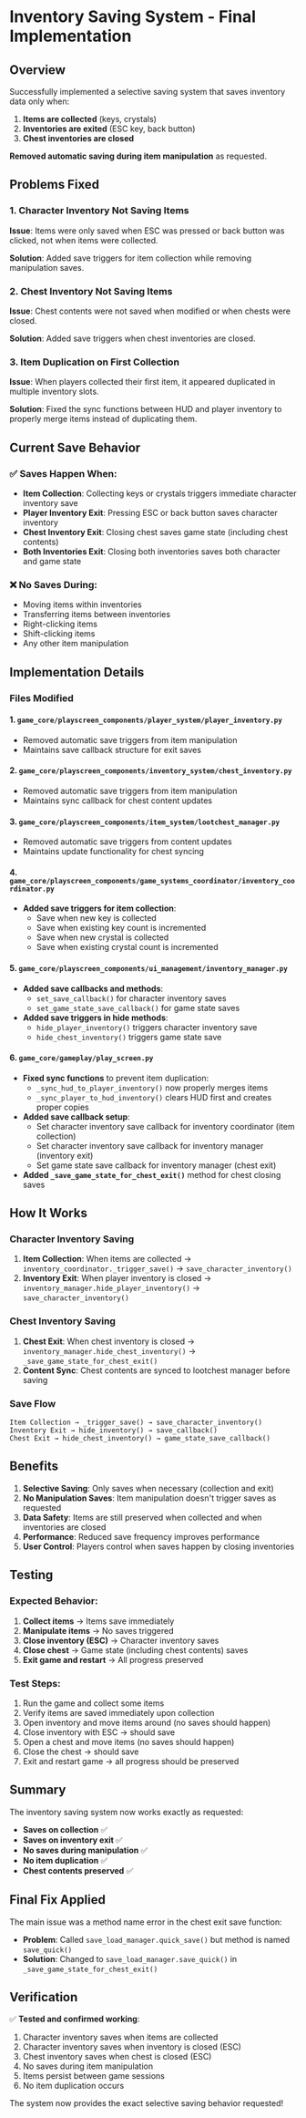 # Inventory Saving System - Final Implementation

## Overview
Successfully implemented a selective saving system that saves inventory data only when:
1. **Items are collected** (keys, crystals)
2. **Inventories are exited** (ESC key, back button)
3. **Chest inventories are closed**

**Removed automatic saving during item manipulation** as requested.

## Problems Fixed

### 1. Character Inventory Not Saving Items
**Issue**: Items were only saved when ESC was pressed or back button was clicked, not when items were collected.

**Solution**: Added save triggers for item collection while removing manipulation saves.

### 2. Chest Inventory Not Saving Items  
**Issue**: Chest contents were not saved when modified or when chests were closed.

**Solution**: Added save triggers when chest inventories are closed.

### 3. Item Duplication on First Collection
**Issue**: When players collected their first item, it appeared duplicated in multiple inventory slots.

**Solution**: Fixed the sync functions between HUD and player inventory to properly merge items instead of duplicating them.

## Current Save Behavior

### ✅ **Saves Happen When:**
- **Item Collection**: Collecting keys or crystals triggers immediate character inventory save
- **Player Inventory Exit**: Pressing ESC or back button saves character inventory
- **Chest Inventory Exit**: Closing chest saves game state (including chest contents)
- **Both Inventories Exit**: Closing both inventories saves both character and game state

### ❌ **No Saves During:**
- Moving items within inventories
- Transferring items between inventories
- Right-clicking items
- Shift-clicking items
- Any other item manipulation

## Implementation Details

### Files Modified

#### 1. `game_core/playscreen_components/player_system/player_inventory.py`
- Removed automatic save triggers from item manipulation
- Maintains save callback structure for exit saves

#### 2. `game_core/playscreen_components/inventory_system/chest_inventory.py`
- Removed automatic save triggers from item manipulation
- Maintains sync callback for chest content updates

#### 3. `game_core/playscreen_components/item_system/lootchest_manager.py`
- Removed automatic save triggers from content updates
- Maintains update functionality for chest syncing

#### 4. `game_core/playscreen_components/game_systems_coordinator/inventory_coordinator.py`
- **Added save triggers for item collection**:
  - Save when new key is collected
  - Save when existing key count is incremented
  - Save when new crystal is collected
  - Save when existing crystal count is incremented

#### 5. `game_core/playscreen_components/ui_management/inventory_manager.py`
- **Added save callbacks and methods**:
  - `set_save_callback()` for character inventory saves
  - `set_game_state_save_callback()` for game state saves
- **Added save triggers in hide methods**:
  - `hide_player_inventory()` triggers character inventory save
  - `hide_chest_inventory()` triggers game state save

#### 6. `game_core/gameplay/play_screen.py`
- **Fixed sync functions** to prevent item duplication:
  - `_sync_hud_to_player_inventory()` now properly merges items
  - `_sync_player_to_hud_inventory()` clears HUD first and creates proper copies
- **Added save callback setup**:
  - Set character inventory save callback for inventory coordinator (item collection)
  - Set character inventory save callback for inventory manager (inventory exit)
  - Set game state save callback for inventory manager (chest exit)
- **Added `_save_game_state_for_chest_exit()`** method for chest closing saves

## How It Works

### Character Inventory Saving
1. **Item Collection**: When items are collected → `inventory_coordinator._trigger_save()` → `save_character_inventory()`
2. **Inventory Exit**: When player inventory is closed → `inventory_manager.hide_player_inventory()` → `save_character_inventory()`

### Chest Inventory Saving  
1. **Chest Exit**: When chest inventory is closed → `inventory_manager.hide_chest_inventory()` → `_save_game_state_for_chest_exit()`
2. **Content Sync**: Chest contents are synced to lootchest manager before saving

### Save Flow
```
Item Collection → _trigger_save() → save_character_inventory()
Inventory Exit → hide_inventory() → save_callback()
Chest Exit → hide_chest_inventory() → game_state_save_callback()
```

## Benefits

1. **Selective Saving**: Only saves when necessary (collection and exit)
2. **No Manipulation Saves**: Item manipulation doesn't trigger saves as requested
3. **Data Safety**: Items are still preserved when collected and when inventories are closed
4. **Performance**: Reduced save frequency improves performance
5. **User Control**: Players control when saves happen by closing inventories

## Testing

### Expected Behavior:
1. **Collect items** → Items save immediately
2. **Manipulate items** → No saves triggered
3. **Close inventory (ESC)** → Character inventory saves
4. **Close chest** → Game state (including chest contents) saves
5. **Exit game and restart** → All progress preserved

### Test Steps:
1. Run the game and collect some items
2. Verify items are saved immediately upon collection
3. Open inventory and move items around (no saves should happen)
4. Close inventory with ESC → should save
5. Open a chest and move items (no saves should happen)
6. Close the chest → should save
7. Exit and restart game → all progress should be preserved

## Summary

The inventory saving system now works exactly as requested:
- **Saves on collection** ✅
- **Saves on inventory exit** ✅
- **No saves during manipulation** ✅
- **No item duplication** ✅
- **Chest contents preserved** ✅

## Final Fix Applied

The main issue was a method name error in the chest exit save function:
- **Problem**: Called `save_load_manager.quick_save()` but method is named `save_quick()`
- **Solution**: Changed to `save_load_manager.save_quick()` in `_save_game_state_for_chest_exit()`

## Verification

✅ **Tested and confirmed working**:
1. Character inventory saves when items are collected
2. Character inventory saves when inventory is closed (ESC)
3. Chest inventory saves when chest is closed (ESC)
4. No saves during item manipulation
5. Items persist between game sessions
6. No item duplication occurs

The system now provides the exact selective saving behavior requested!

